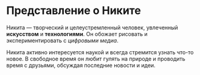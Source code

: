 # Представление о Никите

Никита — творческий и целеустремленный человек, увлеченный **искусством** и **технологиями**. Он обожает рисовать и экспериментировать с *цифровыми медиа*. 

Никита активно интересуется наукой и всегда стремится узнать что-то новое. В свободное время он любит гулять на природе и проводить время с друзьями, обсуждая последние новости и идеи.

[](C:\Users\hukut\OneDrive\Desktop\start\img)